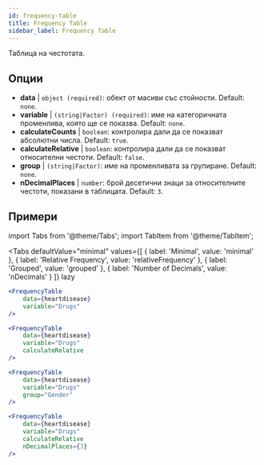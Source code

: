 ```yaml
---
id: frequency-table
title: Frequency Table
sidebar_label: Frequency Table
---
```


Таблица на честотата.

## Опции

* __data__ | `object (required)`: обект от масиви със стойности. Default: `none`.
* __variable__ | `(string|Factor) (required)`: име на категоричната променлива, която ще се показва. Default: `none`.
* __calculateCounts__ | `boolean`: контролира дали да се показват абсолютни числа. Default: `true`.
* __calculateRelative__ | `boolean`: контролира дали да се показват относителни честоти. Default: `false`.
* __group__ | `(string|Factor)`: име на променливата за групиране. Default: `none`.
* __nDecimalPlaces__ | `number`: брой десетични знаци за относителните честоти, показани в таблицата. Default: `3`.


## Примери

import Tabs from '@theme/Tabs';
import TabItem from '@theme/TabItem';

<Tabs
    defaultValue="minimal"
    values={[
        { label: 'Minimal', value: 'minimal' },
        { label: 'Relative Frequency', value: 'relativeFrequency' },
        { label: 'Grouped', value: 'grouped' },
        { label: 'Number of Decimals', value: 'nDecimals' }
    ]}
    lazy
>

<TabItem value="minimal">

```jsx live
<FrequencyTable
    data={heartdisease} 
    variable="Drugs"
/>
```
</TabItem>

<TabItem value="relativeFrequency">

```jsx live
<FrequencyTable
    data={heartdisease} 
    variable="Drugs"
    calculateRelative
/>
```

</TabItem>

<TabItem value="grouped">

```jsx live
<FrequencyTable
    data={heartdisease} 
    variable="Drugs"
    group="Gender"
/>
```

</TabItem>

<TabItem value="nDecimals">

```jsx live
<FrequencyTable
    data={heartdisease} 
    variable="Drugs"
    calculateRelative 
    nDecimalPlaces={3}
/>
```

</TabItem>

</Tabs>
